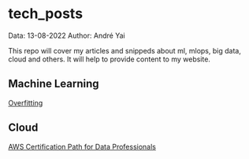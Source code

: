 # tech_posts
Data: 13-08-2022
Author: André Yai

This repo will cover my articles and snippeds about ml, mlops, big data, cloud and others. It will help to provide content to my website.

## Machine Learning
[Overfitting]("./posts/ml/Overfitting.md")

## Cloud
[AWS Certification Path for Data Professionals](./posts/cloud/aws/aws_certifications.md)